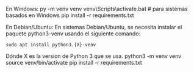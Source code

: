 En Windows:
py -m venv venv
venv\Scripts\activate.bat  # para sistemas basados en Windows
pip install -r requirements.txt

En Debian/Ubuntu:
En sistemas Debian/Ubuntu, se necesita instalar el paquete python3-venv
usando el siguiente comando:

    sudo apt install python3.{X}-venv

Dónde X es la version de Python 3 que se usa.
python3 -m venv venv
source venv/bin/activate
pip install -r requirements.txt